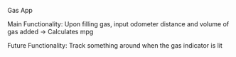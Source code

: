 Gas App

Main Functionality:
    Upon filling gas, input odometer distance and volume of gas added
    -> Calculates mpg
    
Future Functionality:
    Track something around when the gas indicator is lit
    